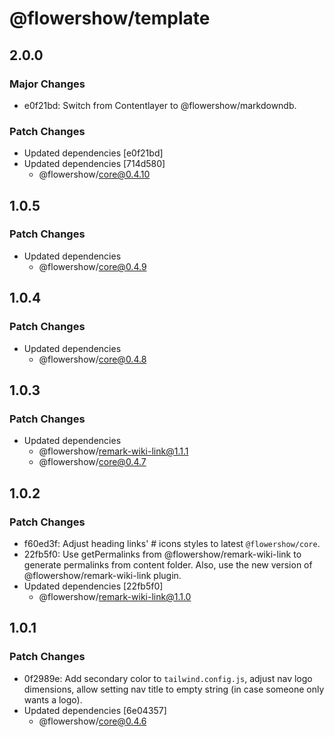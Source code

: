 # @flowershow/template

## 2.0.0

### Major Changes

- e0f21bd: Switch from Contentlayer to @flowershow/markdowndb.

### Patch Changes

- Updated dependencies [e0f21bd]
- Updated dependencies [714d580]
  - @flowershow/core@0.4.10

## 1.0.5

### Patch Changes

- Updated dependencies
  - @flowershow/core@0.4.9

## 1.0.4

### Patch Changes

- Updated dependencies
  - @flowershow/core@0.4.8

## 1.0.3

### Patch Changes

- Updated dependencies
  - @flowershow/remark-wiki-link@1.1.1
  - @flowershow/core@0.4.7

## 1.0.2

### Patch Changes

- f60ed3f: Adjust heading links' # icons styles to latest `@flowershow/core`.
- 22fb5f0: Use getPermalinks from @flowershow/remark-wiki-link to generate permalinks from content folder. Also, use the new version of @flowershow/remark-wiki-link plugin.
- Updated dependencies [22fb5f0]
  - @flowershow/remark-wiki-link@1.1.0

## 1.0.1

### Patch Changes

- 0f2989e: Add secondary color to `tailwind.config.js`, adjust nav logo dimensions, allow setting nav title to empty string (in case someone only wants a logo).
- Updated dependencies [6e04357]
  - @flowershow/core@0.4.6
